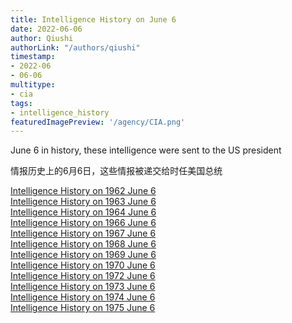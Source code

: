 ```yaml
---
title: Intelligence History on June 6
date: 2022-06-06
author: Qiushi 
authorLink: "/authors/qiushi"
timestamp: 
- 2022-06
- 06-06
multitype: 
- cia
tags: 
- intelligence_history
featuredImagePreview: '/agency/CIA.png'
---
```



June 6 in history, these intelligence were sent to the US president

情报历史上的6月6日，这些情报被递交给时任美国总统

<!--more-->







[Intelligence History on 1962 June 6](/dailybrief/1962-06-06)   
[Intelligence History on 1963 June 6](/dailybrief/1963-06-06)   
[Intelligence History on 1964 June 6](/dailybrief/1964-06-06)   
[Intelligence History on 1966 June 6](/dailybrief/1966-06-06)   
[Intelligence History on 1967 June 6](/dailybrief/1967-06-06)   
[Intelligence History on 1968 June 6](/dailybrief/1968-06-06)   
[Intelligence History on 1969 June 6](/dailybrief/1969-06-06)   
[Intelligence History on 1970 June 6](/dailybrief/1970-06-06)   
[Intelligence History on 1972 June 6](/dailybrief/1972-06-06)   
[Intelligence History on 1973 June 6](/dailybrief/1973-06-06)   
[Intelligence History on 1974 June 6](/dailybrief/1974-06-06)   
[Intelligence History on 1975 June 6](/dailybrief/1975-06-06)   
